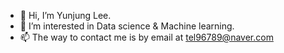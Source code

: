 - 👋 Hi, I’m Yunjung Lee. 
- 👀 I’m interested in Data science & Machine learning.
- 📫 The way to contact me is by email at tel96789@naver.com

<!---
YunJungLee-stat/YunJungLee-stat is a ✨ special ✨ repository because its `README.md` (this file) appears on your GitHub profile.
You can click the Preview link to take a look at your changes.
--->
